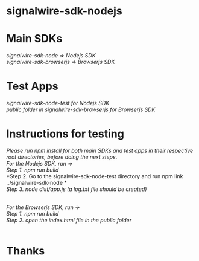 # signalwire-sdk-nodejs

# **Main SDKs**
*signalwire-sdk-node => Nodejs SDK*<br/>
*signalwire-sdk-browserjs => Browserjs SDK*

# **Test Apps**
*signalwire-sdk-node-test for Nodejs SDK*<br/>
*public folder in signalwire-sdk-browserjs for Browserjs SDK*

# **Instructions for testing**

*Please run npm install for both main SDKs and test apps in their respective root directories, before doing the next steps*.<br/>
*For the Nodejs SDK, run =>* <br/>
*Step 1. npm run build*<br/> 
*Step 2. Go to the signalwire-sdk-node-test directory and run npm link ../signalwire-sdk-node *<br/> 
*Step 3. node dist/app.js (a log.txt file should be created)*<br/><br/>

*For the Browserjs SDK, run =>* <br/>
*Step 1. npm run build*<br/>
*Step 2. open the index.html file in the public folder*<br/>
<br/>
# Thanks
